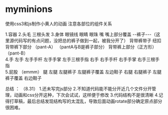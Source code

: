 # myminions
使用css3和js制作小黄人的动画
注意各部位的组件关系

1.容器
  2.头毛
      三根头发
    3.身体
        眼镜线
        眼睛
          眼珠
        嘴
          嘴上部分覆盖
      --裤子---（这里源代码写的有点问题，没把总的裤子做到一起，被我分开了）
          背带裤带子
           纽扣
          背带裤下部分             （pant-A） （pantA与B是裤子部分）
          背带裤上部分（正方形）    （pant-B）   
     4.手
        左手
          左手手杆
            左手手掌
            左手三根手指 
        右手
          右手手杆
            右手手掌
            右手三根手指       
     5.屁股 （emmm）
        腿
          左腿
            左腿裤子
            左腿裤子覆盖
          左边鞋子
          右腿
            右腿裤子
            左腿裤子覆盖
          右边鞋子
          
总结 ：
（8.31） 
  1.还未写完js部分
  2.不知道代码能不能分开近几个文件分开管理，动画和css分开这种，下次会试试，这样便于修改
  3.代码结构不是很清晰
  4.记得打草稿，最后总结发现结构写的太混乱，导致后面动画rotate部分确定原点部分很困难。
